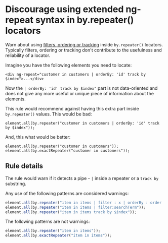 # Discourage using extended ng-repeat syntax in by.repeater() locators

Warn about using [filters, ordering or tracking](https://docs.angularjs.org/api/ng/directive/ngRepeat) inside `by.repeater()` locators.
Typically filters, ordering or tracking don't contribute to the usefulness and reliability of a locator.

Imagine you have the following elements you need to locate:

    <div ng-repeat="customer in customers | orderBy: 'id' track by $index">...</div>

Now the `| orderBy: 'id' track by $index"` part is not data-oriented and does not give any more useful or unique piece of information about the elements.

This rule would recommend against having this extra part inside `by.repeater()` values. This would be bad:

    element.all(by.repeater("customer in customers | orderBy: 'id' track by $index"));

And, this what would be better:

    element.all(by.repeater("customer in customers"));
    element.all(by.exactRepeater("customer in customers"));

## Rule details

The rule would warn if it detects a pipe - `|` inside a repeater or a `track by` substring.

Any use of the following patterns are considered warnings:

```js
element.all(by.repeater("item in items | filter : x | orderBy : order | limitTo : limit as results"));
element.all(by.repeater("item in items | filter:searchTerm"));
element.all(by.repeater("item in items track by $index"));
```

The following patterns are not warnings:

```js
element.all(by.repeater("item in items"));
element.all(by.exactRepeater("item in items"));
```
